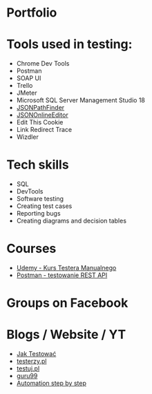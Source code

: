 # Portfolio

# Tools used in testing:

* Chrome Dev Tools
* Postman
* SOAP UI
* Trello
* JMeter
* Microsoft SQL Server Management Studio 18
* [JSONPathFinder](https://jsonpathfinder.com/)  
* [JSONOnlineEditor](https://jsoneditoronline.org) 
* Edit This Cookie
* Link Redirect Trace
* Wizdler

# Tech skills

* SQL
* DevTools
* Software testing
* Creating test cases
* Reporting bugs
* Creating diagrams and decision tables

# Courses

* [Udemy - Kurs Testera Manualnego](https://www.udemy.com/course/kurs-testowania-oprogramowania/learn/lecture/18697504#overview)
* [Postman - testowanie REST API](https://www.udemy.com/course/kurs-postman/learn/lecture/21761286#overview)


# Groups on Facebook

# Blogs / Website / YT
* [Jak Testować](https://jaktestowac.pl/)
* [testerzy.pl](https://testerzy.pl/) 
* [testuj.pl](https://testerzy.pl/) 
* [guru99](https://www.guru99.com/software-testing.html) 
* [Automation step by step](https://www.youtube.com/channel/UCTt7pyY-o0eltq14glaG5dg) 
